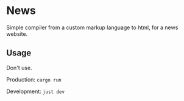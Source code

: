 # News

Simple compiler from a custom markup language to html, for a news website.

## Usage

Don't use.

Production: `cargo run`

Development: `just dev`
